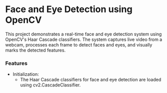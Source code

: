 # Face and Eye Detection using OpenCV
This project demonstrates a real-time face and eye detection system using OpenCV's Haar Cascade classifiers. The system captures live video from a webcam, processes each frame to detect faces and eyes, and visually marks the detected features.
### Features 
- Initialization:
  - The Haar Cascade classifiers for face and eye detection are loaded using cv2.CascadeClassifier.
